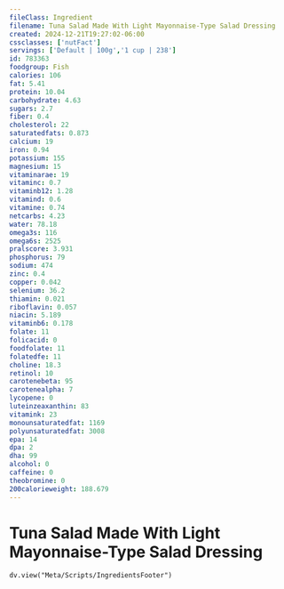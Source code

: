 ```yaml
---
fileClass: Ingredient
filename: Tuna Salad Made With Light Mayonnaise-Type Salad Dressing
created: 2024-12-21T19:27:02-06:00
cssclasses: ['nutFact']
servings: ['Default | 100g','1 cup | 238']
id: 783363
foodgroup: Fish
calories: 106
fat: 5.41
protein: 10.04
carbohydrate: 4.63
sugars: 2.7
fiber: 0.4
cholesterol: 22
saturatedfats: 0.873
calcium: 19
iron: 0.94
potassium: 155
magnesium: 15
vitaminarae: 19
vitaminc: 0.7
vitaminb12: 1.28
vitamind: 0.6
vitamine: 0.74
netcarbs: 4.23
water: 78.18
omega3s: 116
omega6s: 2525
pralscore: 3.931
phosphorus: 79
sodium: 474
zinc: 0.4
copper: 0.042
selenium: 36.2
thiamin: 0.021
riboflavin: 0.057
niacin: 5.189
vitaminb6: 0.178
folate: 11
folicacid: 0
foodfolate: 11
folatedfe: 11
choline: 18.3
retinol: 10
carotenebeta: 95
carotenealpha: 7
lycopene: 0
luteinzeaxanthin: 83
vitamink: 23
monounsaturatedfat: 1169
polyunsaturatedfat: 3008
epa: 14
dpa: 2
dha: 99
alcohol: 0
caffeine: 0
theobromine: 0
200calorieweight: 188.679
---
```


# Tuna Salad Made With Light Mayonnaise-Type Salad Dressing

```dataviewjs
dv.view("Meta/Scripts/IngredientsFooter")
```